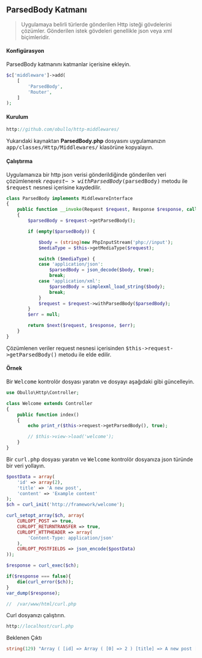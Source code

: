 
## ParsedBody Katmanı

> Uygulamaya belirli türlerde gönderilen Http isteği gövdelerini çözümler. Gönderilen istek gövdeleri genellikle json veya xml biçimleridir.

#### Konfigürasyon

ParsedBody katmanını katmanlar içerisine ekleyin.

```php
$c['middleware']->add(
    [
        'ParsedBody',
        'Router',
    ]
);
```

#### Kurulum

```php
http://github.com/obullo/http-middlewares/
```

Yukarıdaki kaynaktan <b>ParsedBody.php</b> dosyasını uygulamanızın <kbd>app/classes/Http/Middlewares/</kbd> klasörüne kopyalayın.

#### Çalıştırma

Uygulamanıza bir http json verisi gönderildiğinde gönderilen veri çözümlenerek <kbd>$request->withParsedBody($parsedBody)</kbd> metodu ile <kbd>$request</kbd> nesnesi içerisine kaydedilir.

```php
class ParsedBody implements MiddlewareInterface
{
    public function __invoke(Request $request, Response $response, callable $next = null)
    {        
        $parsedBody = $request->getParsedBody();

        if (empty($parsedBody)) {

            $body = (string)new PhpInputStream('php://input');
            $mediaType = $this->getMediaType($request);

            switch ($mediaType) {
            case 'application/json':
                $parsedBody = json_decode($body, true);
                break;
            case 'application/xml':
                $parsedBody = simplexml_load_string($body);
                break;
            }
            $request = $request->withParsedBody($parsedBody);
        }
        $err = null;

        return $next($request, $response, $err);
    }
}
```

Çözümlenen veriler request nesnesi içerisinden <kbd>$this->request->getParsedBody()</kbd> metodu ile elde edilir.

#### Örnek

Bir <kbd>Welcome</kbd> kontrolör dosyası yaratın ve dosyayı aşağıdaki gibi güncelleyin.

```php
use Obullo\Http\Controller;

class Welcome extends Controller
{
    public function index()
    {
    	echo print_r($this->request->getParsedBody(), true);

        // $this->view->load('welcome');
    }
}
```

Bir <kbd>curl.php</kbd> dosyası yaratın ve <kbd>Welcome</kbd> kontrolör dosyanıza json türünde bir veri yollayın.

```php
$postData = array(
    'id' => array(2),
    'title' => 'A new post',
    'content' => 'Example content'
);
$ch = curl_init('http://framework/welcome');

curl_setopt_array($ch, array(
    CURLOPT_POST => true,
    CURLOPT_RETURNTRANSFER => true,
    CURLOPT_HTTPHEADER => array(
		'Content-Type: application/json'
    ),
    CURLOPT_POSTFIELDS => json_encode($postData)
));

$response = curl_exec($ch);

if($response === false){
    die(curl_error($ch));
}
var_dump($response);

//  /var/www/html/curl.php
```

Curl dosyanızı çalıştırın.

```php
http://localhost/curl.php
```

Beklenen Çıktı

```php
string(129) "Array ( [id] => Array ( [0] => 2 ) [title] => A new post [content] => Example content ) " 
```

